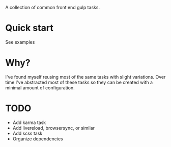 A collection of common front end gulp tasks.

# Quick start

See examples

# Why?

I've found myself reusing most of the same tasks with slight variations.  Over time I've abstracted most of these tasks so they can be created with a minimal amount of configuration.

# TODO

- Add karma task
- Add livereload, browsersync, or similar
- Add scss task
- Organize dependencies
